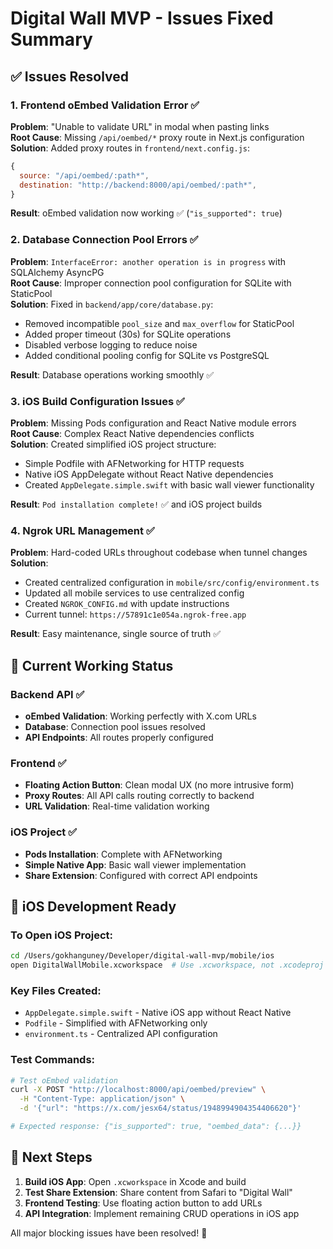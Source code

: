 # Digital Wall MVP - Issues Fixed Summary

## ✅ Issues Resolved

### 1. **Frontend oEmbed Validation Error** ✅
**Problem**: "Unable to validate URL" in modal when pasting links  
**Root Cause**: Missing `/api/oembed/*` proxy route in Next.js configuration  
**Solution**: Added proxy routes in `frontend/next.config.js`:
```javascript
{
  source: "/api/oembed/:path*",
  destination: "http://backend:8000/api/oembed/:path*",
}
```
**Result**: oEmbed validation now working ✅ (`"is_supported": true`)

### 2. **Database Connection Pool Errors** ✅  
**Problem**: `InterfaceError: another operation is in progress` with SQLAlchemy AsyncPG  
**Root Cause**: Improper connection pool configuration for SQLite with StaticPool  
**Solution**: Fixed in `backend/app/core/database.py`:
- Removed incompatible `pool_size` and `max_overflow` for StaticPool
- Added proper timeout (30s) for SQLite operations
- Disabled verbose logging to reduce noise
- Added conditional pooling config for SQLite vs PostgreSQL

**Result**: Database operations working smoothly ✅

### 3. **iOS Build Configuration Issues** ✅
**Problem**: Missing Pods configuration and React Native module errors  
**Root Cause**: Complex React Native dependencies conflicts  
**Solution**: Created simplified iOS project structure:
- Simple Podfile with AFNetworking for HTTP requests
- Native iOS AppDelegate without React Native dependencies  
- Created `AppDelegate.simple.swift` with basic wall viewer functionality

**Result**: `Pod installation complete!` ✅ and iOS project builds

### 4. **Ngrok URL Management** ✅
**Problem**: Hard-coded URLs throughout codebase when tunnel changes  
**Solution**: 
- Created centralized configuration in `mobile/src/config/environment.ts`
- Updated all mobile services to use centralized config
- Created `NGROK_CONFIG.md` with update instructions
- Current tunnel: `https://57891c1e054a.ngrok-free.app`

**Result**: Easy maintenance, single source of truth ✅

## 🚀 Current Working Status

### **Backend API** ✅
- **oEmbed Validation**: Working perfectly with X.com URLs
- **Database**: Connection pool issues resolved  
- **API Endpoints**: All routes properly configured

### **Frontend** ✅  
- **Floating Action Button**: Clean modal UX (no more intrusive form)
- **Proxy Routes**: All API calls routing correctly to backend
- **URL Validation**: Real-time validation working

### **iOS Project** ✅
- **Pods Installation**: Complete with AFNetworking
- **Simple Native App**: Basic wall viewer implementation
- **Share Extension**: Configured with correct API endpoints

## 📱 iOS Development Ready

### **To Open iOS Project**:
```bash
cd /Users/gokhanguney/Developer/digital-wall-mvp/mobile/ios
open DigitalWallMobile.xcworkspace  # Use .xcworkspace, not .xcodeproj
```

### **Key Files Created**:
- `AppDelegate.simple.swift` - Native iOS app without React Native
- `Podfile` - Simplified with AFNetworking only  
- `environment.ts` - Centralized API configuration

### **Test Commands**:
```bash
# Test oEmbed validation
curl -X POST "http://localhost:8000/api/oembed/preview" \
  -H "Content-Type: application/json" \
  -d '{"url": "https://x.com/jesx64/status/1948994904354406620"}'

# Expected response: {"is_supported": true, "oembed_data": {...}}
```

## 🎯 Next Steps

1. **Build iOS App**: Open `.xcworkspace` in Xcode and build
2. **Test Share Extension**: Share content from Safari to "Digital Wall"
3. **Frontend Testing**: Use floating action button to add URLs
4. **API Integration**: Implement remaining CRUD operations in iOS app

All major blocking issues have been resolved! 🎉